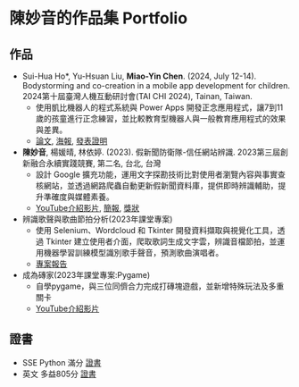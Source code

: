 # 陳妙音的作品集 Portfolio

## 作品
- Sui-Hua Ho*, Yu-Hsuan Liu, **Miao-Yin Chen**. (2024, July 12-14). Bodystorming and co-creation in a mobile app development for children. 2024第十屆臺灣人機互動研討會(TAI CHI 2024), Tainan, Taiwan.
   - 使用凱比機器人的程式系統與 Power Apps 開發正念應用程式，讓7到11歲的孩童進行正念練習，並比較教育型機器人與一般教育應用程式的效果與差異。  
   - [論文](TAICHI2024Paper.pdf), [海報](TAICHI2024Poster.pdf), [發表證明](TAICHI2024Certificate.pdf)
- **陳妙音**, 楊媛晴, 林依婷. (2023). 假新聞防衛隊-信任網站辨識. 2023第三屆創新融合永續實踐競賽, 第二名, 台北, 台灣
   - 設計 Google 擴充功能，運用文字探勘技術比對使用者瀏覽內容與事實查核網站，並透過網路爬蟲自動更新假新聞資料庫，提供即時辨識輔助，提升準確度與媒體素養。
   - [YouTube介紹影片](https://youtu.be/C-N3vOHr2Bk), [簡報](2023FakeNewsPPT.pdf), [獎狀](2023FakeNewsCompetitionCertificate.pdf)
- 辨識歌聲與歌曲節拍分析(2023年課堂專案)
  - 使用 Selenium、Wordcloud 和 Tkinter 開發資料擷取與視覺化工具，透過 Tkinter 建立使用者介面，爬取歌詞生成文字雲，辨識音檔節拍，並運用機器學習訓練模型識別歌手聲音，預測歌曲演唱者。
  - [專案報告](Course_MusicAnalysis.pdf)
- 成為磚家(2023年課堂專案:Pygame)
  - 自學pygame，與三位同儕合力完成打磚塊遊戲，並新增特殊玩法及多重關卡
  - [YouTube介紹影片](https://youtu.be/U479OtfxdCY)

## 證書
- SSE Python 滿分 [證書](SSEpythonCertificate.pdf)
- 英文 多益805分 [證書](TOEIC.pdf)
